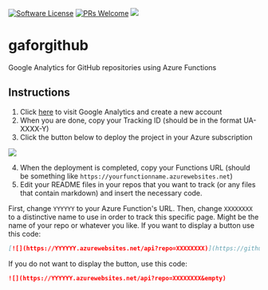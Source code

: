 [![Software License](https://img.shields.io/badge/license-MIT-brightgreen.svg?style=flat-square)](LICENSE)
[![PRs Welcome](https://img.shields.io/badge/PRs-welcome-brightgreen.svg?style=flat-square)](http://makeapullrequest.com)
[![](https://gaforgithub.azurewebsites.net/api?repo=gaforgithub)](https://github.com/dgkanatsios/gaforgithub)

# gaforgithub
Google Analytics for GitHub repositories using Azure Functions


## Instructions

1. Click [here](http://www.google.com/analytics/) to visit Google Analytics and create a new account
2. When you are done, copy your Tracking ID (should be in the format UA-XXXX-Y)
3. Click the button below to deploy the project in your Azure subscription

<a href="https://portal.azure.com/#create/Microsoft.Template/uri/https%3A%2F%2Fraw.githubusercontent.com%2Fdgkanatsios%2Fgaforgithub%2Fmaster%2Fazuredeploy.json" target="_blank"><img src="http://azuredeploy.net/deploybutton.png"/></a>

4. When the deployment is completed, copy your Functions URL (should be something like `https://yourfunctionname.azurewebsites.net`)
5. Edit your README files in your repos that you want to track (or any files that contain markdown) and insert the necessary code.

First, change `YYYYYY` to your Azure Function's URL. Then, change `XXXXXXXX` to a distinctive name to use in order to track this specific page. Might be the name of your repo or whatever you like. If you want to display a button use this code:

```markdown
[![](https://YYYYYY.azurewebsites.net/api?repo=XXXXXXXX)](https://github.com/dgkanatsios/gaforgithub)
```

If you do not want to display the button, use this code:

```markdown
![](https://YYYYYY.azurewebsites.net/api?repo=XXXXXXXX&empty)
```